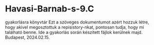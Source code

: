 # Havasi-Barnab-s-9.C
gyakorlásra könyvtár
Ezt a szöveges dokumentumot azért hozzuk létre, hogy akivel megosztottuk a repisistory-nkat, pontosan tudja, hogy mi található benne.
Ide a gyakorlás során készített fájlok kerülnek majd.
Budapest, 2024.02.15.
